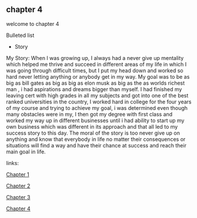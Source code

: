 ## chapter 4

welcome to chapter 4

Bulleted list

- Story


My Story:
When I was growing up, I always had a never give up mentality which helped me thrive and succeed in different areas of my life in which I was going through difficult times, but I put my head down and worked so hard never letting anything or anybody get in my way. My goal was to be as big as bill gates as big as big as elon musk as big as the as worlds richest man , i had aspirations and dreams bigger than myself. I had finished my leaving cert with high grades in all my subjects and got into one of the best ranked universities in the country, I worked hard in college for the four years of my course and trying to achieve my goal, i was determined even though many obstacles were in my, I then got my degree with first class and worked my way up in different businesses until i had ability to start up my own business which was different in its approach and that all led to my success story to this day. The moral of the story is too never give up on anything and know that everybody in life no matter their consequences or situations will find a way and have their chance at success and reach their main goal in life.





links:

[Chapter 1](chapter01.md)

[Chapter 2](chapter02.md)

[Chapter 3](chapter03.md)

[Chapter 4](chapter04.md)